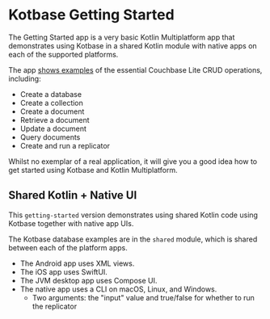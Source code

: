 # Kotbase Getting Started

The Getting Started app is a very basic Kotlin Multiplatform app that demonstrates using Kotbase in a shared Kotlin
module with native apps on each of the supported platforms.

The app [shows examples](shared/src/commonMain/kotlin/SharedDbWork.kt) of the essential Couchbase Lite CRUD operations,
including:

* Create a database
* Create a collection
* Create a document
* Retrieve a document
* Update a document
* Query documents
* Create and run a replicator

Whilst no exemplar of a real application, it will give you a good idea how to get started using Kotbase and Kotlin
Multiplatform.

## Shared Kotlin + Native UI

This `getting-started` version demonstrates using shared Kotlin code using Kotbase together with native app UIs.

The Kotbase database examples are in the `shared` module, which is shared between each of the platform apps.

* The Android app uses XML views.
* The iOS app uses SwiftUI.
* The JVM desktop app uses Compose UI.
* The native app uses a CLI on macOS, Linux, and Windows.
  * Two arguments: the "input" value and true/false for whether to run the replicator
